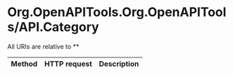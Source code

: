 # Org.OpenAPITools.Org.OpenAPITools/API.Category

All URIs are relative to **

Method | HTTP request | Description
------------- | ------------- | -------------



